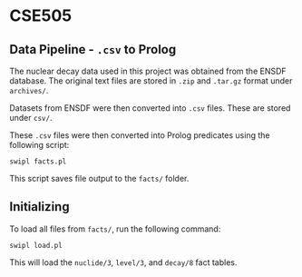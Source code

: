 # CSE505

## Data Pipeline - `.csv` to Prolog

The nuclear decay data used in this project was obtained from the ENSDF database.
The original text files are stored in `.zip` and `.tar.gz` format under `archives/`.

Datasets from ENSDF were then converted into `.csv` files.
These are stored under `csv/`.

These `.csv` files were then converted into Prolog predicates using the following script:

```
swipl facts.pl
```

This script saves file output to the `facts/` folder.

## Initializing

To load all files from `facts/`, run the following command:

```
swipl load.pl
```

This will load the `nuclide/3`, `level/3`, and `decay/8` fact tables.